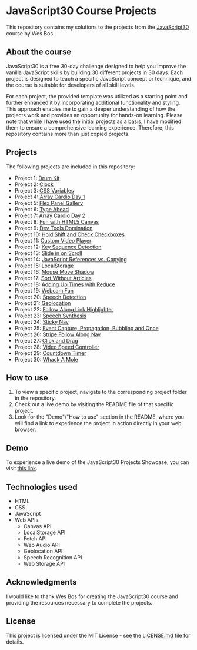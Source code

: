 # JavaScript30 Course Projects

This repository contains my solutions to the projects from the [JavaScript30](https://javascript30.com/) course by Wes Bos.

## About the course

JavaScript30 is a free 30-day challenge designed to help you improve the vanilla JavaScript skills by building 30 different projects in 30 days. Each project is designed to teach a specific JavaScript concept or technique, and the course is suitable for developers of all skill levels.

For each project, the provided template was utilized as a starting point and further enhanced it by incorporating additional functionality and styling. This approach enables me to gain a deeper understanding of how the projects work and provides an opportunity for hands-on learning. Please note that while I have used the initial projects as a basis, I have modified them to ensure a comprehensive learning experience. Therefore, this repository contains more than just copied projects.

## Projects

The following projects are included in this repository:

-   Project 1: [Drum Kit](https://elenacoder.github.io/JavaScript30-Projects/project-01-JavaScript-Drum-Kit/)
-   Project 2: [Clock](https://elenacoder.github.io/JavaScript30-Projects/project-02-CSS-JS-Clock/)
-   Project 3: [CSS Variables](https://elenacoder.github.io/JavaScript30-Projects/project-03-playing-with-CSS-Variables-and-JS/)
-   Project 4: [Array Cardio Day 1](https://elenacoder.github.io/JavaScript30-Projects/project-04-array-cardio-day1/)
-   Project 5: [Flex Panel Gallery](https://elenacoder.github.io/JavaScript30-Projects/project-05-Flex-Panels-Image-Gallery/)
-   Project 6: [Type Ahead](https://elenacoder.github.io/JavaScript30-Projects/project-06-Ajax-Type-Ahead/)
-   Project 7: [Array Cardio Day 2](https://elenacoder.github.io/JavaScript30-Projects/project-07-array-cardio-day2/)
-   Project 8: [Fun with HTML5 Canvas](https://elenacoder.github.io/JavaScript30-Projects/project-08-fun-with-html5-canvas/)
-   Project 9: [Dev Tools Domination](https://elenacoder.github.io/JavaScript30-Projects/project-09-14-must-know-dev-tools-tricks/)
-   Project 10: [Hold Shift and Check Checkboxes](https://elenacoder.github.io/JavaScript30-Projects/project-10-hold-shift-to-check-multiple-checkboxes/)
-   Project 11: [Custom Video Player](https://elenacoder.github.io/JavaScript30-Projects/project-11-custom-html5-video-player/)
-   Project 12: [Key Sequence Detection](https://elenacoder.github.io/JavaScript30-Projects/project-12-key-sequence-detection/)
-   Project 13: [Slide in on Scroll](https://elenacoder.github.io/JavaScript30-Projects/project-13-slide-in-on-scroll/)
-   Project 14: [JavaScript References vs. Copying](https://elenacoder.github.io/JavaScript30-Projects/project-14-object-and-arrays-reference-vs-copy/)
-   Project 15: [LocalStorage](https://elenacoder.github.io/JavaScript30-Projects/project-15-localstorage-and-event-delegation/')
-   Project 16: [Mouse Move Shadow](https://elenacoder.github.io/JavaScript30-Projects/project-16-css-text-shadow-mouse-move-effect/)
-   Project 17: [Sort Without Articles](https://elenacoder.github.io/JavaScript30-Projects/project-17-sorting-without-articles/)
-   Project 18: [Adding Up Times with Reduce](https://elenacoder.github.io/JavaScript30-Projects/project-18-tally-string-times-with-reduce/)
-   Project 19: [Webcam Fun](https://elenacoder.github.io/JavaScript30-Projects/project-19-unreal-webcam-fun/)
-   Project 20: [Speech Detection](https://elenacoder.github.io/JavaScript30-Projects/project-20-native-speech-recognition/)
-   Project 21: [Geolocation](https://elenacoder.github.io/JavaScript30-Projects/project-21-geolocation-based-speedometer-and-compass/)
-   Project 22: [Follow Along Link Highlighter](https://elenacoder.github.io/JavaScript30-Projects/project-22-follow-along-links/)
-   Project 23: [Speech Synthesis](https://elenacoder.github.io/JavaScript30-Projects/project-23-speech-synthesis/)
-   Project 24: [Sticky Nav](https://elenacoder.github.io/JavaScript30-Projects/project-24-sticky-nav/)
-   Project 25: [Event Capture, Propagation, Bubbling and Once](https://elenacoder.github.io/JavaScript30-Projects/project-25-event-capture-propagation-bubbling-and-once/)
-   Project 26: [Stripe Follow Along Nav](https://elenacoder.github.io/JavaScript30-Projects/project-26-stripe-follow-along-dropdown/)
-   Project 27: [Click and Drag](https://elenacoder.github.io/JavaScript30-Projects/project-27-click-and-drag-to-scroll/)
-   Project 28: [Video Speed Controller](https://elenacoder.github.io/JavaScript30-Projects/project-28-video-speed-controller-ui/)
-   Project 29: [Countdown Timer](https://elenacoder.github.io/JavaScript30-Projects/project-29-countdown-clock/)
-   Project 30: [Whack A Mole](https://elenacoder.github.io/JavaScript30-Projects/project-30-whack-a-mole-game/)

## How to use

1. To view a specific project, navigate to the corresponding project folder in the repository.
2. Check out a live demo by visiting the README file of that specific project.
3. Look for the "Demo"/"How to use" section in the README, where you will find a link to experience the project in action directly in your web browser.

## Demo

To experience a live demo of the JavaScript30 Projects Showcase, you can visit [this link](https://elenacoder.github.io/JavaScript30-Projects/index.html).

## Technologies used

- HTML
- CSS
- JavaScript
- Web APIs
  - Canvas API
  - LocalStorage API
  - Fetch API
  - Web Audio API
  - Geolocation API
  - Speech Recognition API
  - Web Storage API



## Acknowledgments

I would like to thank Wes Bos for creating the JavaScript30 course and providing the resources necessary to complete the projects.

## License

This project is licensed under the MIT License - see the [LICENSE.md](LICENSE.md) file for details.
